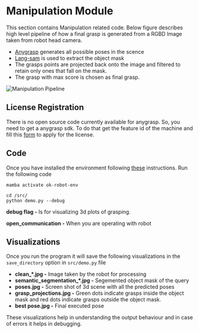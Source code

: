 <!-- <img src="https://user-images.githubusercontent.com/12446953/208367719-4ef7922f-4001-41f7-aa9f-076e462d1325.png" width="60%"> -->

# Manipulation Module
This section contains Manipulation related code. Below figure describes high level pipeline of how a final grasp is generated from a RGBD Image taken from robot head camera.
* [Anygrasp](https://arxiv.org/abs/2212.08333) generates all possible poses in the scence
* [Lang-sam](https://github.com/luca-medeiros/lang-segment-anything) is used to extract the object mask
* The grasps points are projected back onto the image and filtered to retain only ones that fall on the mask.
* The grasp with max score is chosen as final grasp.

![Manipulation Pipeline](https://drive.google.com/uc?export=view&id=1H7ddROUyjqFDhEMOOyr_-vcOqFwm203o)

## License Registration
There is no open source code currently available  for anygrasp. So, you need to get a anygrasp sdk. To do that get the feature id of the machine and fill this [form](https://forms.gle/XVV3Eip8njTYJEBo6) to apply for the license. 
## Code
Once you have installed the environment following [these](../README.md#workspace-installation-and-setup) instructions. Run the following code
```
mamba activate ok-robot-env

cd /src/
python demo.py --debug
```
**debug flag -** Is for visualizing 3d plots of grasping.

**open_communication -** When you are operating with robot

## Visualizations
Once you run the program it will save the following visualizations in the `save_directory` option in `src/demo.py` file
* **clean_*.jpg -** Image taken by the robot for processing
* **semantic_segmentation_*.jpg -** Segemented object mask of the query
* **poses.jpg -** Screen shot of 3d scene with all the predicted poses
* **grasp_projections.jpg -** Green dots indicate grasps inside the object mask and red dots indicate grasps outside the object mask.
* **best pose.jpg -** Final executed pose

These visualizations help in understanding the output behaviour and in case of errors it helps in debugging.
